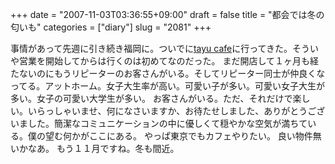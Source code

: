 +++
date = "2007-11-03T03:36:55+09:00"
draft = false
title = "都会では冬の匂いも"
categories = ["diary"]
slug = "2081"
+++

事情があって先週に引き続き福岡に。ついでに<a href="http://tayu-cafe.jp" target="_blank">tayu cafe</a>に行ってきた。そういや営業を開始してからは行くのは初めてなのだった。
まだ開店して１ヶ月も経たないのにもうリピーターのお客さんがいる。そしてリピーター同士が仲良くなってる。アットホーム。女子大生率が高い。可愛い子が多い。可愛い女子大生が多い。女子の可愛い大学生が多い。
お客さんがいる。ただ、それだけで楽しい。いらっしゃいませ、何になさいますか、お待たせしました、ありがとうございました。簡潔なコミュニケーションの中に優しくて穏やかな空気が満ちている。僕の望む何かがここにある。
やっぱ東京でもカフェやりたい。
良い物件無いかなあ。
もう１１月ですね。冬も間近。
